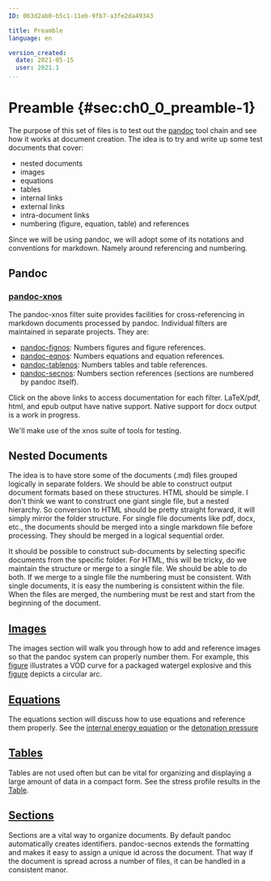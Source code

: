 ```yaml
---
ID: 063d2ab0-b5c1-11eb-9fb7-a3fe2da49343

title: Preamble
language: en

version_created:
  date: 2021-05-15
  user: 2021.1
...
```


# Preamble {#sec:ch0_0_preamble-1}

The purpose of this set of files is to test out the [pandoc](https://pandoc.org) tool chain and see how it works at document creation. The idea is to try and write up some test documents that cover:

- nested documents
- images
- equations
- tables
- internal links
- external links
- intra-document links
- numbering (figure, equation, table) and references

Since we will be using pandoc, we will adopt some of its notations and conventions for markdown. Namely around referencing and numbering.

## Pandoc

### [pandoc-xnos](https://github.com/tomduck/pandoc-xnos)

The pandoc-xnos filter suite provides facilities for cross-referencing in markdown documents processed by pandoc. Individual filters are maintained in separate projects. They are:

- [pandoc-fignos](https://github.com/tomduck/pandoc-fignos): Numbers figures and figure references.
- [pandoc-eqnos](https://github.com/tomduck/pandoc-eqnos): Numbers equations and equation references.
- [pandoc-tablenos](https://github.com/tomduck/pandoc-tablenos): Numbers tables and table references.
- [pandoc-secnos](https://github.com/tomduck/pandoc-secnos): Numbers section references (sections are numbered by pandoc itself).


Click on the above links to access documentation for each filter. LaTeX/pdf, html, and epub output have native support. Native support for docx output is a work in progress.

We'll make use of the xnos suite of tools for testing.

## Nested Documents

The idea is to have store some of the documents (.md) files grouped logically in separate folders. We should be able to construct output document formats based on these structures. HTML should be simple. I don't think we want to construct one giant single file, but a nested hierarchy. So conversion to HTML should be pretty straight forward, it will simply mirror the folder structure. For single file documents like pdf, docx, etc., the documents should be merged into a single markdown file before processing. They should be merged in a logical sequential order.

It should be possible to construct sub-documents by selecting specific documents from the specific folder. For HTML, this will be tricky, do we maintain the structure or merge to a single file. We should be able to do both. If we merge to a single file the numbering must be consistent. With single documents, it is easy the numbering is consistent within the file. When the files are merged, the numbering must be rest and start from the beginning of the document.

## [Images](./ch0_1_images.md#sec:ch0_1_images-1)

The images section will walk you through how to add and reference images so that the pandoc system can properly number them. For example, this [figure](./ch0_1_images.md#fig:ch0_1_images-1) illustrates a VOD curve for a packaged watergel explosive and this [figure](./ch0_1_images.md#fig:ch0_1_images-2) depicts a circular arc.

## [Equations](./ch0_2_equations.md#sec:ch0_2_equations-1)

The equations section will discuss how to use equations and reference them properly. See the [internal energy equation](./ch0_2_equations.md#eq:ch0_2_equations-1) or the [detonation pressure](./ch0_2_equations.md#eq:ch0_2_equations-2)


## [Tables](./ch0_3_tables.md#sec:ch0_3_tables-1)

Tables are not used often but can be vital for organizing and displaying a large amount of data in a compact form. See the stress profile results in the [Table](./ch0_3_tables.md#tbl:ch0_3_tables-5).

## [Sections](./ch0_4_sections.md#sec:ch0_4_sections-1)

Sections are a vital way to organize documents. By default pandoc automatically creates identifiers. pandoc-secnos extends the formatting and makes it easy to assign a unique id across the document. That way if the document is spread across a number of files, it can be handled in a consistent manor.
